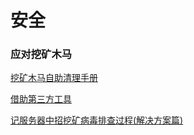 # 安全

### 应对挖矿木马

[挖矿木马自助清理手册](https://s.tencent.com/research/report/168)

[借助第三方工具](https://s.tencent.com/research/report/169)

[记服务器中招挖矿病毒排查过程(解决方案篇)](https://my.oschina.net/u/3473218/blog/3013593)
